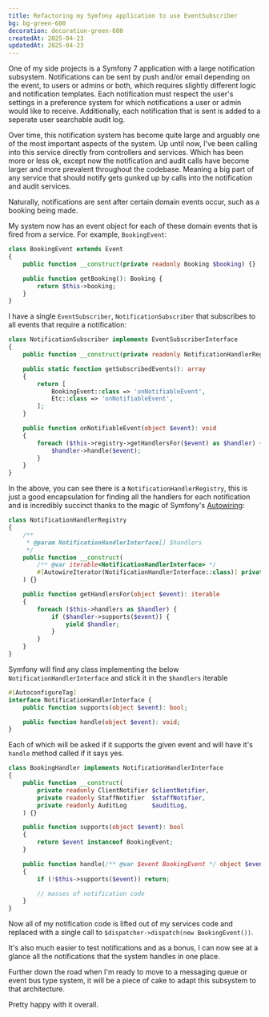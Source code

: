 ```yaml
---
title: Refactoring my Symfony application to use EventSubscriber
bg: bg-green-600
decoration: decoration-green-600
createdAt: 2025-04-23
updatedAt: 2025-04-23
---
```


One of my side projects is a Symfony 7 application with a large notification subsystem. Notifications can be sent by push and/or email depending on the event, to users or admins or both, which requires slightly different logic and notification templates. Each notification must respect the user's settings in a preference system for which notifications a user or admin would like to receive. Additionally, each notification that is sent is added to a seperate user searchable audit log.

Over time, this notification system has become quite large and arguably one of the most important aspects of the system. Up until now, I've been calling into this service directly from controllers and services. Which has been more or less ok, except now the notification and audit calls have become larger and more prevalent throughout the codebase. Meaning a big part of any service that should notify gets gunked up by calls into the notification and audit services.

Naturally, notifications are sent after certain domain events occur, such as a booking being made.

My system now has an event object for each of these domain events that is fired from a service. For example, `BookingEvent`:

```php
class BookingEvent extends Event
{
    public function __construct(private readonly Booking $booking) {}

    public function getBooking(): Booking {
        return $this->booking;
    }
}
```

I have a single `EventSubscriber`, `NotificationSubscriber` that subscribes to all events that require a notification:

```php
class NotificationSubscriber implements EventSubscriberInterface
{
    public function __construct(private readonly NotificationHandlerRegistry $registry) {}

    public static function getSubscribedEvents(): array
    {
        return [
            BookingEvent::class => 'onNotifiableEvent',
            Etc::class => 'onNotifiableEvent',
        ];
    }

    public function onNotifiableEvent(object $event): void
    {
        foreach ($this->registry->getHandlersFor($event) as $handler) {
            $handler->handle($event);
        }
    }
}
```

In the above, you can see there is a `NotificationHandlerRegistry`, this is just a good encapsulation for finding all the handlers for each notification and is incredibly succinct thanks to the magic of Symfony's [Autowiring](https://symfony.com/doc/current/service_container/autowiring.html):

```php
class NotificationHandlerRegistry
{
    /**
     * @param NotificationHandlerInterface[] $handlers
     */
    public function __construct(
        /** @var iterable<NotificationHandlerInterface> */
        #[AutowireIterator(NotificationHandlerInterface::class)] private readonly iterable $handlers
    ) {}

    public function getHandlersFor(object $event): iterable
    {
        foreach ($this->handlers as $handler) {
            if ($handler->supports($event)) {
                yield $handler;
            }
        }
    }
}
```

Symfony will find any class implementing the below `NotificationHandlerInterface` and stick it in the `$handlers` iterable 

```php
#[AutoconfigureTag]
interface NotificationHandlerInterface {
    public function supports(object $event): bool;

    public function handle(object $event): void;
}
```

Each of which will be asked if it supports the given event and will have it's `handle` method called if it says yes.

```php
class BookingHandler implements NotificationHandlerInterface
{
    public function __construct(
        private readonly ClientNotifier $clientNotifier,
        private readonly StaffNotifier  $staffNotifier,
        private readonly AuditLog       $auditLog,
    ) {}

    public function supports(object $event): bool
    {
        return $event instanceof BookingEvent;
    }

    public function handle(/** @var $event BookingEvent */ object $event): void
    {
        if (!$this->supports($event)) return;

        // masses of notification code
    }
}
```

Now all of my notification code is lifted out of my services code and replaced with a single call to `$dispatcher->dispatch(new BookingEvent())`.

It's also much easier to test notifications and as a bonus, I can now see at a glance all the notifications that the system handles in one place.

Further down the road when I'm ready to move to a messaging queue or event bus type system, it will be a piece of cake to adapt this subsystem to that architecture.

Pretty happy with it overall.
